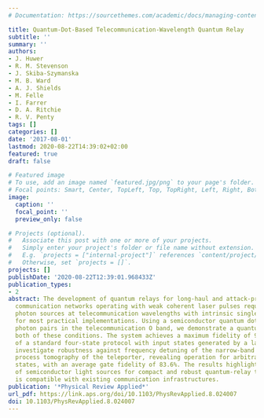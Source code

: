 ```yaml
---
# Documentation: https://sourcethemes.com/academic/docs/managing-content/

title: Quantum-Dot-Based Telecommunication-Wavelength Quantum Relay
subtitle: ''
summary: ''
authors:
- J. Huwer
- R. M. Stevenson
- J. Skiba-Szymanska
- M. B. Ward
- A. J. Shields
- M. Felle
- I. Farrer
- D. A. Ritchie
- R. V. Penty
tags: []
categories: []
date: '2017-08-01'
lastmod: 2020-08-22T14:39:02+02:00
featured: true
draft: false

# Featured image
# To use, add an image named `featured.jpg/png` to your page's folder.
# Focal points: Smart, Center, TopLeft, Top, TopRight, Left, Right, BottomLeft, Bottom, BottomRight.
image:
  caption: ''
  focal_point: ''
  preview_only: false

# Projects (optional).
#   Associate this post with one or more of your projects.
#   Simply enter your project's folder or file name without extension.
#   E.g. `projects = ["internal-project"]` references `content/project/deep-learning/index.md`.
#   Otherwise, set `projects = []`.
projects: []
publishDate: '2020-08-22T12:39:01.968433Z'
publication_types:
- 2
abstract: The development of quantum relays for long-haul and attack-proof quantum
  communication networks operating with weak coherent laser pulses requires entangled
  photon sources at telecommunication wavelengths with intrinsic single-photon emission
  for most practical implementations. Using a semiconductor quantum dot emitting entangled
  photon pairs in the telecommunication O band, we demonstrate a quantum relay fulfilling
  both of these conditions. The system achieves a maximum fidelity of 94.5% for implementation
  of a standard four-state protocol with input states generated by a laser. We further
  investigate robustness against frequency detuning of the narrow-band input and perform
  process tomography of the teleporter, revealing operation for arbitrary pure input
  states, with an average gate fidelity of 83.6%. The results highlight the potential
  of semiconductor light sources for compact and robust quantum-relay technology that
  is compatible with existing communication infrastructures.
publication: '*Physical Review Applied*'
url_pdf: https://link.aps.org/doi/10.1103/PhysRevApplied.8.024007
doi: 10.1103/PhysRevApplied.8.024007
---
```

